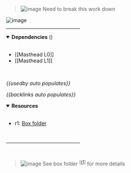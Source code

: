 <!-- category start --><!-- category end -->

> ![image](https://user-images.githubusercontent.com/3793636/117873641-a6835d00-b265-11eb-8433-8c9c73a2e999.png) Need to break this work down

![image](https://user-images.githubusercontent.com/3793636/119056373-36c15080-b990-11eb-8212-129488785554.png)

<hr width="40%" />

<!-- toc start open="true" depthStart="3" depthEnd="5" --><!-- toc end -->

<details open="true">
  <summary><strong>Dependencies</strong> (<!-- dependencyCount start --><!-- dependencyCount end -->)</summary><br />

- [[Masthead L0]]
- [[Masthead L1]]

<br />
</details>

<!-- usedby start open="true" -->
*{{usedby auto populates}}*
<!-- usedby end -->

<!-- backlinks start open="true" -->
*{{backlinks auto populates}}*
<!-- backlinks end -->

<a name="resources"></a>
<details open="true">
  <summary><strong>Resources</strong></summary><br />

- r1: [Box folder](https://ibm.ent.box.com/folder/126271959517)

<br />
</details>

<hr width="40%" />

<br />

> ![image](https://user-images.githubusercontent.com/3793636/117873919-f6faba80-b265-11eb-81a5-039bdcd822e8.png)  See box folder <sup>[[r1](#resources)]</sup> for more details